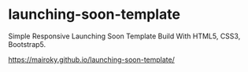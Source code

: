 # launching-soon-template
Simple Responsive Launching Soon Template Build With HTML5, CSS3, Bootstrap5.

https://mairoky.github.io/launching-soon-template/
